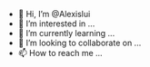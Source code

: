 - 👋 Hi, I’m @Alexislui
- 👀 I’m interested in ...
- 🌱 I’m currently learning ...
- 💞️ I’m looking to collaborate on ...
- 📫 How to reach me ...

<!---
Alexislui/Alexislui is a ✨ special ✨ repository because its `README.md` (this file) appears on your GitHub profile.
You can click the Preview link to take a look at your changes.
--->
